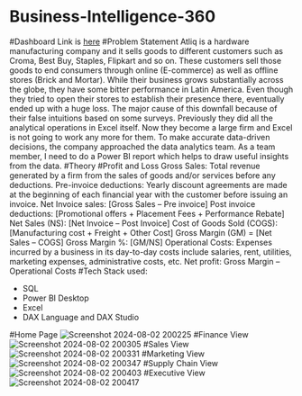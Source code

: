 # Business-Intelligence-360
#Dashboard Link is [here]([url](https://app.powerbi.com/view?r=eyJrIjoiMWNjNzU4OTctZjA4Yi00MTk0LThmZTUtMGUzYTc1MTQ1MGRjIiwidCI6ImM2ZTU0OWIzLTVmNDUtNDAzMi1hYWU5LWQ0MjQ0ZGM1YjJjNCJ9))
#Problem Statement
Atliq is a hardware manufacturing company and it sells goods to different customers such as Croma, Best Buy, Staples, Flipkart and so on. These customers sell those goods to end consumers through online (E-commerce) as well as offline stores (Brick and Mortar). While their business grows substantially across the globe, they have some bitter performance in Latin America. Even though they tried to open their stores to establish their presence there, eventually ended up with a huge loss. The major cause of this downfall because of their false intuitions based on some surveys. Previously they did all the analytical operations in Excel itself. Now they become a large firm and Excel is not going to work any more for them. To make accurate data-driven decisions, the company approached the data analytics team. As a team member, I need to do a Power BI report which helps to draw useful insights from the data.
#Theory
#Profit and Loss
Gross Sales: Total revenue generated by a firm from the sales of goods and/or services before any deductions.
Pre-invoice deductions: Yearly discount agreements are made at the beginning of each financial year with the customer before issuing an invoice.
Net Invoice sales: [Gross Sales – Pre invoice]
Post invoice deductions: [Promotional offers + Placement Fees + Performance Rebate]
Net Sales (NS): [Net Invoice – Post Invoice]
Cost of Goods Sold (COGS): [Manufacturing cost + Freight + Other Cost]
Gross Margin (GM) = [Net Sales – COGS]
Gross Margin %: [GM/NS]
Operational Costs: Expenses incurred by a business in its day-to-day costs include salaries, rent, utilities, marketing expenses, administrative costs, etc.
Net profit: Gross Margin – Operational Costs
#Tech Stack used: 
- SQL
- Power BI Desktop
- Excel
- DAX Language and DAX Studio

#Home Page
![Screenshot 2024-08-02 200225](https://github.com/user-attachments/assets/00633210-8679-4588-80a7-cb11bb7641da)
#Finance View
![Screenshot 2024-08-02 200305](https://github.com/user-attachments/assets/7b4a1ed4-8af7-4291-a1a8-19c4c414cf1a)
#Sales View
![Screenshot 2024-08-02 200331](https://github.com/user-attachments/assets/3bcf21b5-cd02-4924-81c9-eae452c9ee0c)
#Marketing View
![Screenshot 2024-08-02 200347](https://github.com/user-attachments/assets/9f7574ac-c30f-4147-864a-7bce7d126bc7)
#Supply Chain View
![Screenshot 2024-08-02 200403](https://github.com/user-attachments/assets/687720c1-3b1c-49fa-8965-3a8f998ca156)
#Executive View
![Screenshot 2024-08-02 200417](https://github.com/user-attachments/assets/b30c4ebe-53af-4509-a8ac-9f5fe8c673f5)







